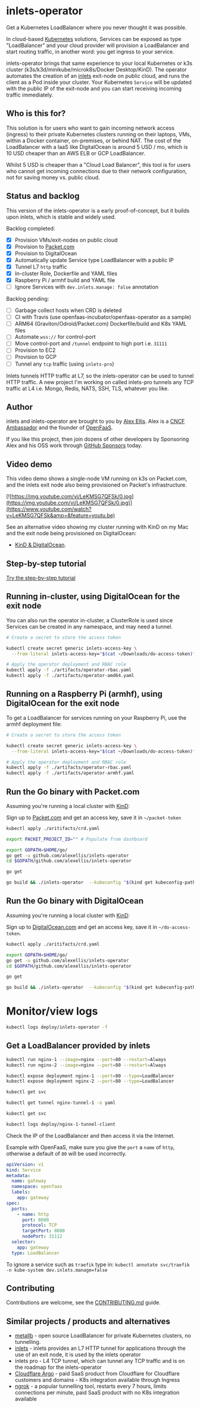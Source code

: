 # inlets-operator

Get a Kubernetes LoadBalancer where you never thought it was possible.

In cloud-based [Kubernetes](https://kubernetes.io/) solutions, Services can be exposed as type "LoadBalancer" and your cloud provider will provision a LoadBalancer and start routing traffic, in another word: you get ingress to your service.

inlets-operator brings that same experience to your local Kubernetes or k3s cluster (k3s/k3d/minikube/microk8s/Docker Desktop/KinD). The operator automates the creation of an [inlets](https://inlets.dev) exit-node on public cloud, and runs the client as a Pod inside your cluster. Your Kubernetes `Service` will be updated with the public IP of the exit-node and you can start receiving incoming traffic immediately.

## Who is this for?

This solution is for users who want to gain incoming network access (ingress) to their private Kubernetes clusters running on their laptops, VMs, within a Docker container, on-premises, or behind NAT. The cost of the LoadBalancer with a IaaS like DigitalOcean is around 5 USD / mo, which is 10 USD cheaper than an AWS ELB or GCP LoadBalancer.

Whilst 5 USD is cheaper than a "Cloud Load Balancer", this tool is for users who cannot get incoming connections due to their network configuration, not for saving money vs. public cloud.

## Status and backlog

This version of the inlets-operator is a early proof-of-concept, but it builds upon inlets, which is stable and widely used.

Backlog completed:
- [x] Provision VMs/exit-nodes on public cloud
- [x] Provision to [Packet.com](https://packet.com)
- [x] Provision to DigitalOcean
- [x] Automatically update Service type LoadBalancer with a public IP
- [x] Tunnel L7 `http` traffic
- [x] In-cluster Role, Dockerfile and YAML files
- [x] Raspberry Pi / armhf build and YAML file
- [ ] Ignore Services with `dev.inlets.manage: false` annotation

Backlog pending:
- [ ] Garbage collect hosts when CRD is deleted
- [ ] CI with Travis (use openfaas-incubator/openfaas-operator as a sample)
- [ ] ARM64 (Graviton/Odroid/Packet.com) Dockerfile/build and K8s YAML files
- [ ] Automate `wss://` for control-port
- [ ] Move control-port and `/tunnel` endpoint to high port i.e. `31111`
- [ ] Provision to EC2
- [ ] Provision to GCP
- [ ] Tunnel any `tcp` traffic (using `inlets-pro`)

Inlets tunnels HTTP traffic at L7, so the inlets-operator can be used to tunnel HTTP traffic. A new project I'm working on called inlets-pro tunnels any TCP traffic at L4 i.e. Mongo, Redis, NATS, SSH, TLS, whatever you like.

## Author

inlets and inlets-operator are brought to you by [Alex Ellis](https://twitter.com/alexellisuk). Alex is a [CNCF Ambassador](https://www.cncf.io/people/ambassadors/) and the founder of [OpenFaaS](https://github.com/openfaas/faas/).

If you like this project, then join dozens of other developers by Sponsoring Alex and his OSS work through [GitHub Sponsors](https://github.com/users/alexellis/sponsorship) today.

## Video demo

This video demo shows a single-node VM running on k3s on Packet.com, and the inlets exit node also being provisioned on Packet's infrastructure.

[![https://img.youtube.com/vi/LeKMSG7QFSk/0.jpg](https://img.youtube.com/vi/LeKMSG7QFSk/0.jpg)](https://www.youtube.com/watch?v=LeKMSG7QFSk&amp=&feature=youtu.be)

See an alternative video showing my cluster running with KinD on my Mac and the exit node being provisioned on DigitalOcean:

* [KinD & DigitalOcean](https://youtu.be/c6DTrNk9zRk).

## Step-by-step tutorial

[Try the step-by-step tutorial](https://blog.alexellis.io/ingress-for-your-local-kubernetes-cluster/)

## Running in-cluster, using DigitalOcean for the exit node

You can also run the operator in-cluster, a ClusterRole is used since Services can be created in any namespace, and may need a tunnel.

```sh
# Create a secret to store the access token

kubectl create secret generic inlets-access-key \
  --from-literal inlets-access-key="$(cat ~/Downloads/do-access-token)"

# Apply the operator deployment and RBAC role
kubectl apply -f ./artifacts/operator-rbac.yaml
kubectl apply -f ./artifacts/operator-amd64.yaml
```

## Running on a Raspberry Pi (armhf), using DigitalOcean for the exit node

To get a LoadBalancer for services running on your Raspberry Pi, use the armhf deployment file:

```sh
# Create a secret to store the access token

kubectl create secret generic inlets-access-key \
  --from-literal inlets-access-key="$(cat ~/Downloads/do-access-token)"

# Apply the operator deployment and RBAC role
kubectl apply -f ./artifacts/operator-rbac.yaml
kubectl apply -f ./artifacts/operator-armhf.yaml
```

## Run the Go binary with Packet.com

Assuming you're running a local cluster with [KinD](https://github.com/kubernetes-sigs/kind):

Sign up to [Packet.com](https://packet.com) and get an access key, save it in `~/packet-token`

```sh
kubectl apply ./aritifacts/crd.yaml

export PACKET_PROJECT_ID=""	# Populate from dashboard

export GOPATH=$HOME/go/
go get -u github.com/alexellis/inlets-operator
cd $GOPATH/github.com/alexellis/inlets-operator

go get

go build && ./inlets-operator  --kubeconfig "$(kind get kubeconfig-path --name="kind")" --access-key=$(cat ~/packet-token) --project-id="${PACKET_PROJECT_ID}"
```

## Run the Go binary with DigitalOcean

Assuming you're running a local cluster with [KinD](https://github.com/kubernetes-sigs/kind):

Sign up to [DigitalOcean.com](https://DigitalOcean.com) and get an access key, save it in `~/do-access-token`.

```sh
kubectl apply ./aritifacts/crd.yaml

export GOPATH=$HOME/go/
go get -u github.com/alexellis/inlets-operator
cd $GOPATH/github.com/alexellis/inlets-operator

go get

go build && ./inlets-operator  --kubeconfig "$(kind get kubeconfig-path --name="kind")" --access-key=$(cat ~/do-access-token) --provider digitalocean
```

# Monitor/view logs

```sh
kubectl logs deploy/inlets-operator -f
```

## Get a LoadBalancer provided by inlets

```sh
kubectl run nginx-1 --image=nginx --port=80 --restart=Always
kubectl run nginx-2 --image=nginx --port=80 --restart=Always

kubectl expose deployment nginx-1 --port=80 --type=LoadBalancer
kubectl expose deployment nginx-2 --port=80 --type=LoadBalancer

kubectl get svc

kubectl get tunnel nginx-tunnel-1 -o yaml

kubectl get svc

kubectl logs deploy/nginx-1-tunnel-client
```

Check the IP of the LoadBalancer and then access it via the Internet.

Example with OpenFaaS, make sure you give the `port` a `name` of `http`, otherwise a default of `80` will be used incorrectly.

```yaml
apiVersion: v1
kind: Service
metadata:
  name: gateway
  namespace: openfaas
  labels:
    app: gateway
spec:
  ports:
    - name: http
      port: 8080
      protocol: TCP
      targetPort: 8080
      nodePort: 31112
  selector:
    app: gateway
  type: LoadBalancer
  ```

To ignore a service such as `traefik` type in: `kubectl annotate svc/traefik -n kube-system dev.inlets.manage=false`

## Contributing

Contributions are welcome, see the [CONTRIBUTING.md](CONTRIBUTING.md) guide.

## Similar projects / products and alternatives

* [metallb](https://github.com/danderson/metallb) - open source LoadBalancer for private Kubernetes clusters, no tunnelling.
* [inlets](https://inlets.dev) - inlets provides an L7 HTTP tunnel for applications through the use of an exit node, it is used by the inlets operator
* inlets pro - L4 TCP tunnel, which can tunnel any TCP traffic and is on the roadmap for the inlets-operator
* [Cloudflare Argo](https://www.cloudflare.com/en-gb/products/argo-tunnel/) - paid SaaS product from Cloudflare for Cloudflare customers and domains - K8s integration available through Ingress
* [ngrok](https://ngrok.com) - a popular tunnelling tool, restarts every 7 hours, limits connections per minute, paid SaaS product with no K8s integration available